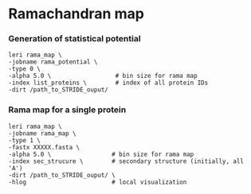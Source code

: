 # Ramachandran map

### Generation of statistical potential

```
leri rama_map \
-jobname rama_potential \
-type 0 \
-alpha 5.0 \                  # bin size for rama map
-index list_proteins \        # index of all protein IDs
-dirt /path_to_STRIDE_ouput/ 
```

### Rama map for a single protein

```
leri rama_map \
-jobname rama_map \
-type 1 \
-fastx XXXXX.fasta \
-alpha 5.0 \                 # bin size for rama map
-index sec_strucure \        # secondary structure (initially, all 'A')
-dirt /path_to_STRIDE_ouput/ \
-hlog                        # local visualization
```
